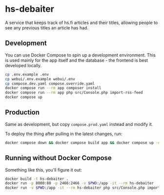 # hs-debaiter

A service that keeps track of hs.fi articles and their titles, allowing people to see any previous titles an article 
has had.

## Development

You can use Docker Compose to spin up a development environment. This is used mainly for the app itself and the 
database - the frontend is best developed locally.

```bash
cp .env.example .env
cp webui/.env.example webui/.env
cp compose.dev.yaml compose.override.yaml
docker compose run --rm app composer install
docker compose run --rm app php src/Console.php import-rss-feed
docker compose up
```

## Production

Same as development, but copy `compose.prod.yaml` instead and modify it.

To deploy the thing after pulling in the latest changes, run:

```bash
docker compose down && docker compose build app && docker compose up -d
```

## Running without Docker Compose

Something like this, you'll figure it out:

```bash
docker build -t hs-debaiter .
docker run -p 8080:80 -p 2466:2466 -v $PWD:/app -it --rm hs-debaiter
docker run -v $PWD:/app -it --rm hs-debaiter php src/Console.php import-rss-feed
```
